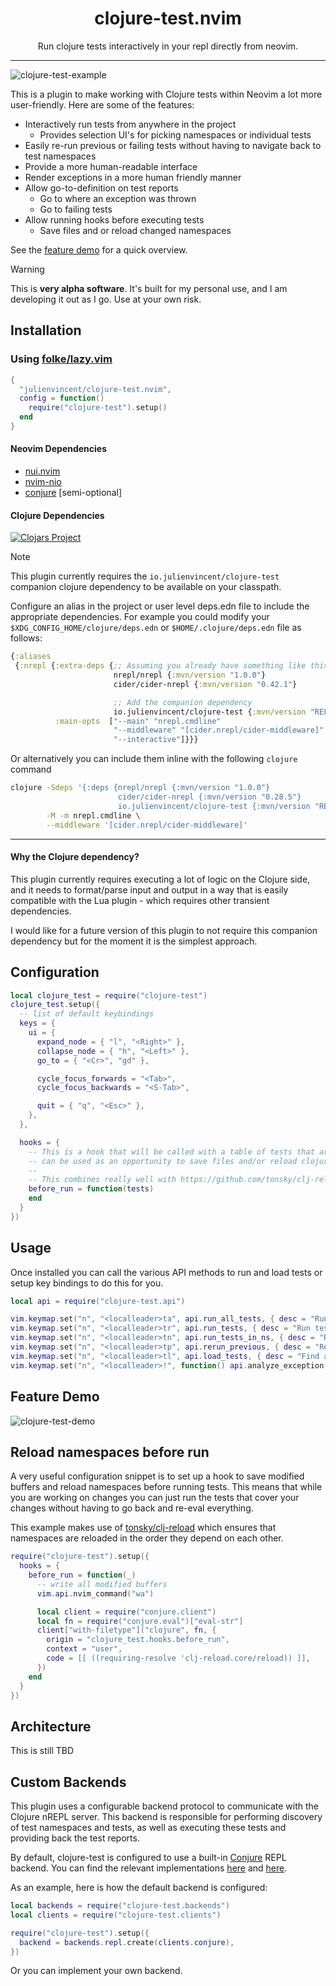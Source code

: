 <div align="center">
  <h1>clojure-test.nvim</h1>
</div>

<div align="center">
  <p>
    Run clojure tests interactively in your repl directly from neovim.
  </p>
</div>

---

![clojure-test-example](https://github.com/user-attachments/assets/231b8ff4-9402-4f22-b313-7c7b21fe6ae3)

This is a plugin to make working with Clojure tests within Neovim a lot more user-friendly. Here are some of the
features:

+ Interactively run tests from anywhere in the project
  + Provides selection UI's for picking namespaces or individual tests
+ Easily re-run previous or failing tests without having to navigate back to test namespaces
+ Provide a more human-readable interface
+ Render exceptions in a more human friendly manner
+ Allow go-to-definition on test reports
  + Go to where an exception was thrown
  + Go to failing tests
+ Allow running hooks before executing tests
  + Save files and or reload changed namespaces

See the [feature demo](#feature-demo) for a quick overview.

> [!WARNING]
>
> This is **very alpha software**. It's built for my personal use, and I am developing it out as I go. Use at your own
> risk.

## Installation

### Using [folke/lazy.vim](https://github.com/folke/lazy.nvim)

```lua
{
  "julienvincent/clojure-test.nvim",
  config = function()
    require("clojure-test").setup()
  end
}
```

#### Neovim Dependencies

+ [nui.nvim](https://github.com/MunifTanjim/nui.nvim)
+ [nvim-nio](https://github.com/nvim-neotest/nvim-nio)
+ [conjure](https://github.com/olical/conjure) [semi-optional]

#### Clojure Dependencies

[![Clojars Project](https://img.shields.io/clojars/v/io.julienvincent/clojure-test.svg)](https://clojars.org/io.julienvincent/clojure-test)

> [!NOTE]
>
> This plugin currently requires the `io.julienvincent/clojure-test` companion clojure dependency to be available on
> your classpath.

Configure an alias in the project or user level deps.edn file to include the appropriate dependencies. For example you
could modify your `$XDG_CONFIG_HOME/clojure/deps.edn` or `$HOME/.clojure/deps.edn` file as follows:

```clojure
{:aliases
 {:nrepl {:extra-deps {;; Assuming you already have something like this
                       nrepl/nrepl {:mvn/version "1.0.0"}
                       cider/cider-nrepl {:mvn/version "0.42.1"}

                       ;; Add the companion dependency
                       io.julienvincent/clojure-test {:mvn/version "RELEASE"}}
          :main-opts  ["--main" "nrepl.cmdline"
                       "--middleware" "[cider.nrepl/cider-middleware]"
                       "--interactive"]}}}
```

Or alternatively you can include them inline with the following `clojure` command

```bash
clojure -Sdeps '{:deps {nrepl/nrepl {:mvn/version "1.0.0"}
                        cider/cider-nrepl {:mvn/version "0.28.5"}
                        io.julienvincent/clojure-test {:mvn/version "RELEASE"}}}' \
        -M -m nrepl.cmdline \
        --middleware '[cider.nrepl/cider-middleware]'
```

---

#### Why the Clojure dependency?

This plugin currently requires executing a lot of logic on the Clojure side, and it needs to format/parse input and
output in a way that is easily compatible with the Lua plugin - which requires other transient dependencies.

I would like for a future version of this plugin to not require this companion dependency but for the moment it is the
simplest approach.

## Configuration

```lua
local clojure_test = require("clojure-test")
clojure_test.setup({
  -- list of default keybindings
  keys = {
    ui = {
      expand_node = { "l", "<Right>" },
      collapse_node = { "h", "<Left>" },
      go_to = { "<Cr>", "gd" },

      cycle_focus_forwards = "<Tab>",
      cycle_focus_backwards = "<S-Tab>",

      quit = { "q", "<Esc>" },
    },
  },

  hooks = {
    -- This is a hook that will be called with a table of tests that are about to be run. This
    -- can be used as an opportunity to save files and/or reload clojure namespaces.
    --
    -- This combines really well with https://github.com/tonsky/clj-reload
    before_run = function(tests)
    end
  }
})
```

## Usage

Once installed you can call the various API methods to run and load tests or setup key bindings to do this for you.

```lua
local api = require("clojure-test.api")

vim.keymap.set("n", "<localleader>ta", api.run_all_tests, { desc = "Run all tests" })
vim.keymap.set("n", "<localleader>tr", api.run_tests, { desc = "Run tests" })
vim.keymap.set("n", "<localleader>tn", api.run_tests_in_ns, { desc = "Run tests in a namespace" })
vim.keymap.set("n", "<localleader>tp", api.rerun_previous, { desc = "Rerun the most recently run tests" })
vim.keymap.set("n", "<localleader>tl", api.load_tests, { desc = "Find and load test namespaces in classpath" })
vim.keymap.set("n", "<localleader>!", function() api.analyze_exception("*e") end, { desc = "Inspect the most recent exception" })
```

## Feature Demo

![clojure-test-demo](https://github.com/user-attachments/assets/d54338b6-de25-4b10-a613-2ec9ee4b984b)

## Reload namespaces before run

A very useful configuration snippet is to set up a hook to save modified buffers and reload namespaces before running
tests. This means that while you are working on changes you can just run the tests that cover your changes without
having to go back and re-eval everything.

This example makes use of [tonsky/clj-reload](https://github.com/tonsky/clj-reload) which ensures that namespaces are
reloaded in the order they depend on each other.

```lua
require("clojure-test").setup({
  hooks = {
    before_run = function(_)
      -- write all modified buffers
      vim.api.nvim_command("wa")

      local client = require("conjure.client")
      local fn = require("conjure.eval")["eval-str"]
      client["with-filetype"]("clojure", fn, {
        origin = "clojure_test.hooks.before_run",
        context = "user",
        code = [[ ((requiring-resolve 'clj-reload.core/reload)) ]],
      })
    end
  }
})
```

## Architecture

This is still TBD

## Custom Backends

This plugin uses a configurable backend protocol to communicate with the Clojure nREPL server. This backend is
responsible for performing discovery of test namespaces and tests, as well as executing these tests and providing back
the test reports.

By default, clojure-test is configured to use a built-in [Conjure](https://github.com/olical/conjure) REPL backend. You
can find the relevant implementations
[here](https://github.com/julienvincent/clojure-test.nvim/blob/master/lua/clojure-test/backends/repl.lua) and
[here](https://github.com/julienvincent/clojure-test.nvim/blob/master/lua/clojure-test/clients/conjure.lua).

As an example, here is how the default backend is configured:

```lua
local backends = require("clojure-test.backends")
local clients = require("clojure-test.clients")

require("clojure-test").setup({
  backend = backends.repl.create(clients.conjure),
})
```

Or you can implement your own backend.
